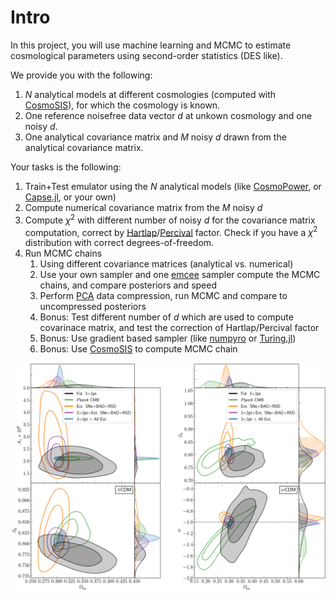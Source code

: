 # Intro

In this project, you will use machine learning and MCMC to estimate cosmological parameters using second-order statistics (DES like).

We provide you with the following:
1. $N$ analytical models at different cosmologies (computed with [CosmoSIS](https://cosmosis.readthedocs.io/en/latest/)), for which the cosmology is known.
2. One reference noisefree data vector $d$ at unkown cosmology and one noisy $d$.
3. One analytical covariance matrix and $M$ noisy $d$ drawn from the analytical covariance matrix.

Your tasks is the following:
1. Train+Test emulator using the $N$ analytical models (like [CosmoPower](https://github.com/alessiospuriomancini/cosmopower), or [Capse.jl](https://github.com/CosmologicalEmulators/Capse.jl), or your own)
2. Compute numerical covariance matrix from the $M$ noisy $d$
3. Compute $\chi^2$ with different number of noisy $d$ for the covariance matrix computation, correct by [Hartlap](https://arxiv.org/abs/astro-ph/0608064)/[Percival](https://arxiv.org/abs/2108.10402) factor. Check if you have a $\chi^2$ distribution with correct degrees-of-freedom.
4. Run MCMC chains
    1. Using different covariance matrices (analytical vs. numerical)
    2. Use your own sampler and one [emcee](https://emcee.readthedocs.io/en/stable/) sampler compute the MCMC chains, and compare posteriors and speed
    3. Perform [PCA](https://scikit-learn.org/stable/modules/generated/sklearn.decomposition.PCA.html) data compression, run MCMC and compare to uncompressed posteriors
    4. Bonus: Test different number of $d$ which are used to compute covarinace matrix, and test the correction of Hartlap/Percival factor
    5. Bonus: Use gradient based sampler (like [numpyro](https://github.com/pyro-ppl/numpyro) or [Turing.jl](https://github.com/TuringLang/Turing.jl))
    6. Bonus: Use [CosmoSIS](https://cosmosis.readthedocs.io/en/latest/) to compute MCMC chain


![DES Y3 Contours](des_Y3_posterior.png)
